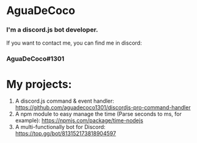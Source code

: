 <!--
**aguadecoco1301/aguadecoco1301** is a ✨ _special_ ✨ repository because its `README.md` (this file) appears on your GitHub profile.

Here are some ideas to get you started:

- 🔭 I’m currently working on ...
- 🌱 I’m currently learning ...
- 👯 I’m looking to collaborate on ...
- 🤔 I’m looking for help with ...
- 💬 Ask me about ...
- 📫 How to reach me: ...
- 😄 Pronouns: ...
- ⚡ Fun fact: ...
-->
# AguaDeCoco

### I'm a discord.js bot developer.
If you want to contact me, you can find me in discord: 
### AguaDeCoco#1301

# My projects:

1. A discord.js command & event handler: https://github.com/aguadecoco1301/discordjs-pro-command-handler
2. A npm module to easy manage the time (Parse seconds to ms, for example): https://npmjs.com/package/time-nodejs
3. A multi-functionally bot for Discord: https://top.gg/bot/813152173818904597
